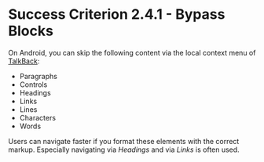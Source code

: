 # Success Criterion 2.4.1 - Bypass Blocks

On Android, you can skip the following content via the local context menu of [TalkBack](https://appt.nl/kennisbank/hulpmiddelen/schermlezer/android):

- Paragraphs
- Controls
- Headings
- Links
- Lines
- Characters
- Words

Users can navigate faster if you format these elements with the correct markup. Especially navigating via _Headings_ and via _Links_ is often used.
